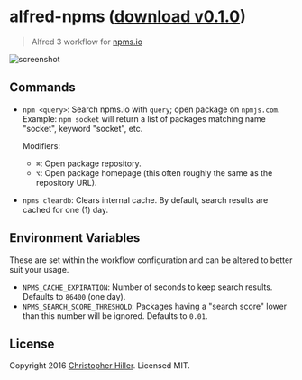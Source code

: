 # alfred-npms ([download v0.1.0](https://github.com/boneskull/alfred-npms/releases/download/v0.1.0/npms.alfredworkflow))

> Alfred 3 workflow for [npms.io](https://npms.io)



![screenshot](https://cldup.com/MIxtMSbnsL.png)

## Commands

- `npm <query>`: Search npms.io with `query`; open package on `npmjs.com`.
  Example: `npm socket` will return a list of packages matching name "socket", keyword "socket", etc.

  Modifiers:
  - `⌘`: Open package repository.
  - `⌥`: Open package homepage (this often roughly the same as the repository URL).

- `npms cleardb`: Clears internal cache.  By default, search results are cached for one (1) day.

## Environment Variables

These are set within the workflow configuration and can be altered to better suit your usage.

- `NPMS_CACHE_EXPIRATION`: Number of seconds to keep search results.  Defaults to `86400` (one day).
- `NPMS_SEARCH_SCORE_THRESHOLD`: Packages having a "search score" lower than this number will be ignored.  Defaults to `0.01`.

## License

Copyright 2016 [Christopher Hiller](https://boneskull.com).  Licensed MIT.
